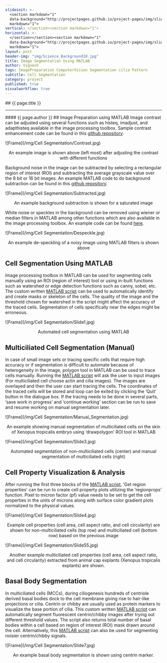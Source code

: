 ```yaml
---
slideinit: >-
  <section markdown="1"
  data-background="http://projectpages.github.io/project-pages/img/slidebackground.png"><section
  markdown="1">
vertical: </section><section markdown="1">
horizontal: >-
  </section></section><section markdown="1"
  data-background="http://projectpages.github.io/project-pages/img/slidebackground.png"><section
  markdown="1">
layout: post
header-img: "img/Science_Background10.jpg"
title: Image Segmentation Using MATLAB
author: Vignesh
tags: ImagePreparation ComputerVision Segmentation cilia Pattern
subtitle: Cell Segmentation
category: project
published: true
visualworkflow: true
---
```

<!-- Start Writing Below in Markdown -->
<section markdown="1" data-background="http://projectpages.github.io/project-pages/img/slidebackground.png"><section markdown="1">
## {{ page.title }}
<hr>
#### {{ page.author }}
## Image Preparation using MATLAB
Image contrast can be adjusted using several functions such as histeq, imadjust, and adapthisteq available in the image processing toolbox. Sample contrast enhancement code can be found in this <a href=" https://github.com/vignesharavind/Cell-Segmentation/blob/main/Image%20Preparation/Enhance_Contrast.m">github repository</a>.  
 
![Frame](/img/Cell Segmentation/Contrast.jpg)
<p align="center">An example image is shown above (left most) after adjusting the contrast with different functions</p>

Background noise in the image can be subtracted by selecting a rectangular region of interest (ROI) and subtracting the average grayscale value over the 8 bit or 16 bit images. An example MATLAB code to do background subtraction can be found in this <a href=" https://github.com/vignesharavind/Cell-Segmentation/blob/main/Image%20Preparation/Background_Subtraction.m">github repository</a>.  

![Frame](/img/Cell Segmentation/Subtracted.jpg)
<p align="center">An example background subtraction is shown for a saturated image</p>

White noise or speckles in the background can be removed using wiener or median filters in MATLAB among other functions which are also available in the image processing toolbox. An example code can be found <a href=" https://github.com/vignesharavind/Cell-Segmentation/blob/main/Image%20Preparation/Despeckle_Filters.m">here</a>.  

![Frame](/img/Cell Segmentation/Despeckle.jpg)
<p align="center">An example de-speckling of a noisy image using MATLAB filters is shown above </p>

## Cell Segmentation Using MATLAB
Image processing toolbox in MATLAB can be used for segmenting cells manually using an ROI (region of interest) tool or using in-built functions such as watershed or edge detection functions such as canny, sobel, etc. The custom written <a href=" https://github.com/vignesharavind/Cell-Segmentation/blob/main/Auto%20Cell%20Segmentation/Sobel_All_Cells_TWO.m">MATLAB script</a> can be used to automatically identify and create masks or skeleton of the cells. The quality of the image and the threshold chosen for watershed in the script might affect the accuracy of the traced cells. Segmentation of cells specifically near the edges might be erroneous.   

![Frame](/img/Cell Segmentation/Slide1.jpg)
<p align="center">Automated cell segmentation using MATLAB</p>

## Multiciliated Cell Segmentation (Manual)
In case of small image sets or tracing specific cells that require high accuracy  or if segmentation is difficult to automate because of heterogeneity in the image, polygon tool in MATLAB can be used to trace cells manually. Running the <a href="https://github.com/vignesharavind/Cell-Segmentation/blob/main/Manual%20Cell%20Segmentation/Final_Manual_Segmentation.m">MATLAB script</a> will ask the user to input images (For multiciliated cell choose actin and cilia images). The images are overlayed and then the user can start tracing the cells. The coordinates of the traced cells will be stored and loop can be exited by clicking the ‘Quit’ button in the dialogue box. If the tracing needs to be done in several parts, ‘save work in progress’ and ‘continue working’ section can be run to save and resume working on manual segmentation later.         
 
![Frame](/img/Cell Segmentation/Manual_Segmentation.jpg)
<p align="center">An example showing manual segmentation of multiciliated cells on the skin of Xenopus tropicalis embryo using ‘drawpolygon’ ROI tool in MATLAB</p>

![Frame](/img/Cell Segmentation/Slide3.jpg)
<p align="center">Automated segmentation of non-multiciliated cells (center) and manual segmentation of multiciliated cells (right)</p>

## Cell Property Visualization & Analysis
After running the first three blocks of the <a href="https://github.com/vignesharavind/Cell-Segmentation/blob/main/Manual%20Cell%20Segmentation/Final_Manual_Segmentation.m">MATLAB script</a>, ‘Get region properties’ can be run to create cell property plots utilizing the ‘regionprops’ function. Pixel to micron factor (pf) value needs to be set to get the cell properties in the units of microns along with surface color gradient plots normalized to the physical values.    

![Frame](/img/Cell Segmentation/Slide4.jpg)
<p align="center">Example cell properties (cell area, cell aspect ratio, and cell circularity) are shown for non-multiciliated cells (top row) and multiciliated cell (bottom row) based on the previous image</p>

![Frame](/img/Cell Segmentation/Slide55.jpg)
<p align="center">Another example multiciliated cell properties (cell area, cell aspect ratio, and cell circularity) extracted from animal cap explants (Xenopus tropicalis explants) are shown.</p>

## Basal Body Segmentation
In multiciliated cells (MCCs), during ciliogenesis hundreds of centriole derived basal bodies dock to the cell membrane giving rise to hair-like projections or cilia. Centrin or chibby are usually used as protein markers to visualize the base portion of cilia. This custom written <a href="https://github.com/vignesharavind/Cell-Segmentation/blob/main/Centrin%20Segmentation/Master_Centrin.m">MATLAB script</a> can automatically segment fluorescent centrin/chibby images after trying out different threshold values. The script also returns total number of basal bodies within a cell based on region of interest (ROI) mask drawn around the cell. Alternatively, this <a href="https://github.com/vignesharavind/Cell-Segmentation/blob/main/Centrin%20Segmentation/Segment_Basal_Body.m">MATLAB script</a> can also be used for segmenting noisier centrin/chibby signals.

![Frame](/img/Cell Segmentation/Slide7.jpg)
<p align="center">An example basal body segmentation is shown using centrin marker.</p>
